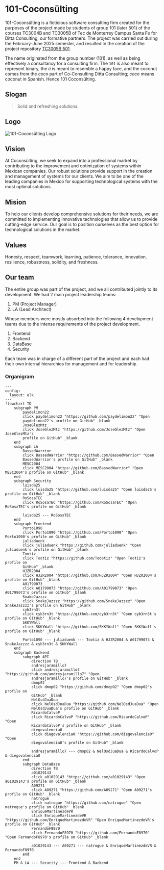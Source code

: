 # 101-Coconsülting

101-Coconsülting is a ficticious software consulting firm created for the
purposes of the project made by students of group 101 (later 501) of the
courses TC3004B and TC3005B of Tec de Monterrey Campus Santa Fe for Ditta
Consulting, our formative partners. The project was carried out during the
February-June 2025 semester, and resulted in the creation of the project
repository [TC3005B.501](https://github.com/101-Coconsulting/TC3005B.501).

The name originated from the group number (101), as well as being effectively a
consultancy for a consulting firm. The `101` is also meant to represent binary,
the _ü_ is meant to resemble a happy face, and the coconut comes from the _coco_
part of Co-Consulting Ditta Consulting; _coco_ means coconut in Spanish. Hence 
101 Coconsülting.

## Slogan

> Solid and refreshing solutions. 

## Logo

![101-Coconsülting Logo](https://avatars.githubusercontent.com/u/199815728?s=200&v=4)

## Vision 

At Coconsülting, we seek to expand into a professional market by contributing
to the improvement and optimization of systems within Mexican companies. Our
robust solutions provide support in the creation and management of systems for
our clients. We aim to be one of the leading companies in Mexico for supporting
technological systems with the most optimal solutions.

## Mision 

To help our clients develop comprehensive solutions for their needs, we are
committed to implementing innovative technologies that allow us to provide
cutting-edge service. Our goal is to position ourselves as the best option for
technological solutions in the market.

## Values

Honesty, respect, teamwork, learning, patience, tolerance, innovation,
resilience, robustness, solidity, and freshness. 

## Our team

The entire group was part of the project, and we all contributed jointly to its
development. We had 2 main project leadership teams:

1. PM (Project Manager)
2. LA (Lead Architect)

Whose members were mostly absorbed into the following 4 development teams due
to the intense requirements of the project development.

1. Frontend
2. Backend
3. DataBase
4. Security

Each team was in charge of a different part of the project and each had their
own internal hierarchies for management and for leadership.

### Organigram

```mermaid
---
config:
  layout: elk
---
flowchart TD
    subgraph PM
        paydelimon22
        click paydelimon22 "https://github.com/paydelimon22" "Open
        paydelimon22's profile on GitHub" _blank
        JoseGlezMtz
        click JoseGlezMtz "https://github.com/JoseGlezMtz" "Open JoseGlezMtz's
        profile on GitHub" _blank
    end
    subgraph LA
        BassedWarrior
        click BassedWarrior "https://github.com/BassedWarrior" "Open
        BassedWarrior's profile on GitHub" _blank
        MESC2004    
        click MESC2004 "https://github.com/BassedWarrior" "Open MESC2004's profile on GitHub" _blank
    end
    subgraph Security
        luisda25
        click luisda25 "https://github.com/luisda25" "Open luisda25's profile on GitHub" _blank
        RoSosaTEC
        click RoSosaTEC "https://github.com/RoSosaTEC" "Open RoSosaTEC's profile on GitHub" _blank
        
        luisda25 --- RoSosaTEC
    end
    subgraph Frontend
        Porto1090
        click Porto1090 "https://github.com/Porto1090" "Open Porto1090's profile on GitHub" _blank
        juliaduenk
        click juliaduenk "https://github.com/juliaduenk" "Open juliaduenk's profile on GitHub" _blank
        Tootiz
        click Tootiz "https://github.com/Toootiz" "Open Tootiz's profile on
        GitHub" _blank
        HJZR2004
        click HJZR2004 "https://github.com/HJZR2004" "Open HJZR2004's profile on GitHub" _blank
        A01799073
        click A01799073 "https://github.com/A01799073" "Open A01799073's profile on GitHub" _blank
        SnakeJazzzz
        click SnakeJazzzz "https://github.com/SnakeJazzzz" "Open SnakeJazzzz's profile on GitHub" _blank
        cyb3rn3t
        click cyb3rn3t "https://github.com/cyb3rn3t" "Open cyb3rn3t's profile on GitHub" _blank
        SKKYWall
        click SKKYWall "https://github.com/SKKYWall" "Open SKKYWall's profile on GitHub" _blank

        Porto1090 --- juliaduenk --- Tootiz & HJZR2004 & A01799073 & SnakeJazzzz & cyb3rn3t & SKKYWall
    end
    subgraph Backend
        subgraph API
            direction TB
            andresjaramillo7
            click andresjaramillo7 "https://github.com/andresjaramillo7" "Open
            andresjaramillo7's profile on GitHub" _blank
            dmop02
            click dmop02 "https://github.com/dmop02" "Open dmop02's profile on
            GitHub" _blank
            NelOsdJuaDua
            click NelOsdJuaDua "https://github.com/NelOsdJuaDua" "Open
            NelOsdJuaDua's profile on GitHub" _blank
            RicardoCalvoP
            click RicardoCalvoP "https://github.com/RicardoCalvoP" "Open
            RicardoCalvoP's profile on GitHub" _blank
            diegovalencia0
            click diegovalencia0 "https://github.com/diegovalencia0" "Open
            diegovalencia0's profile on GitHub" _blank

            andresjaramillo7 --- dmop02 & NelOsdJuaDua & RicardoCalvoP & diegovalencia0
        end
        subgraph DataBase
            direction TB
            a01029143
            click a01029143 "https://github.com/a01029143" "Open a01029143's profile on GitHub" _blank
            A09271
            click A09271 "https://github.com/A09271" "Open A09271's profile on GitHub" _blank
            natrogue
            click natrogue "https://github.com/natrogue" "Open natrogue's profile on GitHub" _blank
            EnriqueMartinezdeVR
            click EnriqueMartinezdeVR "https://github.com/EnriqueMartinezdeVR" "Open EnriqueMartinezdeVR's profile on GitHub" _blank
            FernandoF8970
            click FernandoF8970 "https://github.com/FernandoF8970" "Open FernandoF8970's profile on GitHub" _blank

            a01029143 --- A09271 --- natrogue & EnriqueMartinezdeVR & FernandoF8970
        end
    end
    PM & LA --- Security --- Frontend & Backend
```
